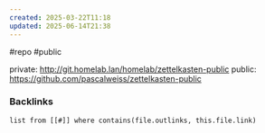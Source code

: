 ```yaml
---
created: 2025-03-22T11:18
updated: 2025-06-14T21:38
---
```

#repo #public

private: http://git.homelab.lan/homelab/zettelkasten-public
public: https://github.com/pascalweiss/zettelkasten-public

### Backlinks
```dataview 
list from [[#]] where contains(file.outlinks, this.file.link)
```

